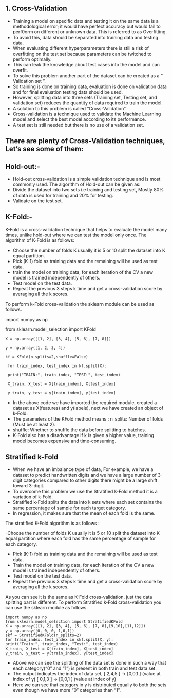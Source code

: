 ## 1. Cross-Validation
- Training a model on specific data and testing it on the same data is a methodological error; it would have perfect accuracy but would fail to perf0orm on different or unknown data. This is referred to as Overfitting. 
- To avoid this, data should be separated into training data and testing data. 
- When evaluating different hyperparameters there is still a risk of overfitting on the test set because parameters can be twitched to perform optimally. 
- This can leak the knowledge about test cases into the model and can overfit. 
- To solve this problem another part of the dataset can be created as a “ Validation set ”.
- So training is done on training data, evaluation is done on validation data and for final evaluation testing data should be used.
- However, splitting data into three sets (Training set, Testing set, and validation set) reduces the quantity of data required to train the model. 
- A solution to this problem is called “Cross-Validation”. 
- Cross-validation is a technique used to validate the Machine Learning model and select the best model according to its performance. 
- A test set is still needed but there is no use of a validation set. 

## There are plenty of Cross-Validation techniques, Let’s see some of them:


## Hold-out:- 

- Hold-out cross-validation is a simple validation technique and is most commonly used. The algorithm of Hold-out can be given as:
- Divide the dataset into two sets i.e training and testing set, Mostly 80% of data is used for training and 20% for testing.
- Validate on the test set.


## K-Fold:- 

K-Fold is a cross-validation technique that helps to evaluate the model many times, unlike hold-out where we can test the model only once. The algorithm of K-Fold is as follows:
- Choose the number of folds K usually it is 5 or 10 split the dataset into K equal partition.
- Pick (K-1) fold as training data and the remaining will be used as test data.
- train the model on training data, for each iteration of the CV a new model is trained independently of others.
- Test model on the test data.
- Repeat the previous 3 steps k time and get a cross-validation score by averaging all the k scores.

To perform k-Fold cross-validation the sklearn module can be used as follows.


import numpy as np

from sklearn.model_selection import KFold

    X = np.array([[1, 2], [3, 4], [5, 6], [7, 8]])

    y = np.array([1, 2, 3, 4])

    kf = KFold(n_splits=2,shuffle=False)
 
     for train_index, test_index in kf.split(X):

     print("TRAIN:", train_index, "TEST:", test_index)
     
     X_train, X_test = X[train_index], X[test_index]
     
     y_train, y_test = y[train_index], y[test_index]



- In the above code we have imported the required module, created a dataset as X(features) and y(labels), next we have created an object of k-Fold. 
- The parameters of the KFold method means : n_splits: Number of folds (Must be at least 2). 
- shuffle: Whether to shuffle the data before splitting to batches. 
- K-Fold also has a disadvantage if k is given a higher value, training model becomes expensive and time-consuming.


## Stratified k-Fold

- When we have an imbalance type of data, For example, we have a dataset to predict handwritten digits and we have a large number of 3-digit categories compared to other digits there might be a large shift toward 3-digit. 
- To overcome this problem we use the Stratified k-Fold method it is a variation of k-Fold. 
- Stratified k-Fold splits the data into k sets where each set contains the same percentage of sample for each target category. 
- In regression, it makes sure that the mean of each fold is the same. 

The stratified K-Fold algorithm is as follows :

-Choose the number of folds K usually it is 5 or 10 split the dataset into K equal partition where each fold has the same percentage of sample for each category.
- Pick (K-1) fold as training data and the remaining will be used as test data.
- Train the model on training data, for each iteration of the CV a new model is trained independently of others.
- Test model on the test data.
- Repeat the previous 3 steps k time and get a cross-validation score by averaging all the k scores.


As you can see it is the same as K-Fold cross-validation, just the data splitting part is different. To perform Stratified k-Fold cross-validation you can use the sklearn module as follows.


    import numpy as np
    from sklearn.model_selection import StratifiedKFold
    X = np.array([[1, 2], [3, 4], [5, 6], [7, 8],[9,10],[11,12]])
    y = np.array([0, 0, 0, 1,0,1])
    skf = StratifiedKFold(n_splits=2)
    for train_index, test_index in skf.split(X, y):
    print("Train:", train_index, "Test:", test_index)
    X_train, X_test = X[train_index], X[test_index]
    y_train, y_test = y[train_index], y[test_index]



- Above we can see the splitting of the data set is done in such a way that each category(“0” and “1”) is present in both train and test data set. 
- The output indicates the index of data set, [ 2,4,5 ] → [0,0,1 ] (value at index of y) [ 0,1,3 ] → [0,0,1 ] (value at index of y) 
- Here we can see that category in y is distributed equally to both the sets even though we have more “0” categories than “1”.
